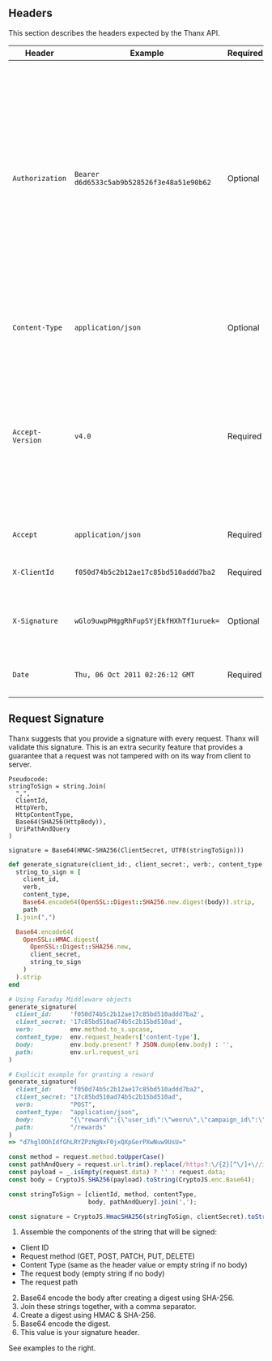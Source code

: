 ## Headers

This section describes the headers expected by the Thanx API.

Header | Example | Required | Description
------ | ------- | -------- | -----------
`Authorization` | `Bearer d6d6533c5ab9b528526f3e48a51e90b62` | Optional | All Thanx Loyalty API endpoints are protected and must be authorized via end user access tokens. These access tokens can be retrieved through an integration with Thanx SSO. The format of the header should be: `Bearer access_token`. Some endpoints don't require a user to be signed in; these are called out in their separate sections.
`Content-Type` | `application/json` | Optional | The only accepted value is `application/json` or empty if no body
`Accept-Version` | `v4.0` | Required | The Accept-Version header specifies which version of the Thanx API that should be used. The current version is `v4.0`. This header is required for every request. Thanx will notify you when a new API version is available.
`Accept` | `application/json` | Required | The only accepted value is `application/json`
`X-ClientId` | `f050d74b5c2b12ae17c85bd510addd7ba2` | Required | Thanx will provide you with this value.
`X-Signature` | `wGlo9uwpPHggRhFupSYjEkfHXhTf1uruek=` | Optional | This should be computed on a per-request basis following the algorithm described below.
`Date` | `Thu, 06 Oct 2011 02:26:12 GMT` | Required | This timestamp must be within 5 minutes of Thanx server time.

## Request Signature

Thanx suggests that you provide a signature with every request. Thanx will validate this signature. This is an extra security
feature that provides a guarantee that a request was not tampered with on its way from client to server.


```plaintext
Pseudocode:
stringToSign = string.Join(
  ",",
  ClientId,
  HttpVerb,
  HttpContentType,
  Base64(SHA256(HttpBody)),
  UriPathAndQuery
)

signature = Base64(HMAC-SHA256(ClientSecret, UTF8(stringToSign)))
```

```ruby
def generate_signature(client_id:, client_secret:, verb:, content_type:, body:, path: )
  string_to_sign = [
    client_id,
    verb,
    content_type,
    Base64.encode64(OpenSSL::Digest::SHA256.new.digest(body)).strip,
    path
  ].join(",")

  Base64.encode64(
    OpenSSL::HMAC.digest(
      OpenSSL::Digest::SHA256.new,
      client_secret,
      string_to_sign
    )
  ).strip
end

# Using Faraday Middleware objects
generate_signature(
  client_id:     'f050d74b5c2b12ae17c85bd510addd7ba2',
  client_secret: '17c85bd510ad74b5c2b15bd510ad',
  verb:          env.method.to_s.upcase,
  content_type:  env.request_headers['content-type'],
  body:          env.body.present? ? JSON.dump(env.body) : '',
  path:          env.url.request_uri
)

# Explicit example for granting a reward
generate_signature(
  client_id:     "f050d74b5c2b12ae17c85bd510addd7ba2",
  client_secret: "17c85bd510ad74b5c2b15bd510ad",
  verb:          "POST",
  content_type:  "application/json",
  body:          "{\"reward\":{\"user_id\":\"weoru\",\"campaign_id\":\"weroui234890f\"}}",
  path:          "/rewards"
)
=> "d7hgl0OhIdfGhLRYZPzNgNxF0jxQXpGerPXwNuw9UsU="
```

```javascript
const method = request.method.toUpperCase()
const pathAndQuery = request.url.trim().replace(/https?:\/{2}[^\/]+\//i, '/')
const payload = _.isEmpty(request.data) ? '' : request.data;
const body = CryptoJS.SHA256(payload).toString(CryptoJS.enc.Base64);

const stringToSign = [clientId, method, contentType,
                      body, pathAndQuery].join(',');

const signature = CryptoJS.HmacSHA256(stringToSign, clientSecret).toString(CryptoJS.enc.Base64);
```

1. Assemble the components of the string that will be signed:
  - Client ID
  - Request method (GET, POST, PATCH, PUT, DELETE)
  - Content Type (same as the header value or empty string if no body)
  - The request body (empty string if no body)
  - The request path

2. Base64 encode the body after creating a digest using SHA-256.
3. Join these strings together, with a comma separator.
4. Create a digest using HMAC & SHA-256.
5. Base64 encode the digest.
6. This value is your signature header.

See examples to the right.
